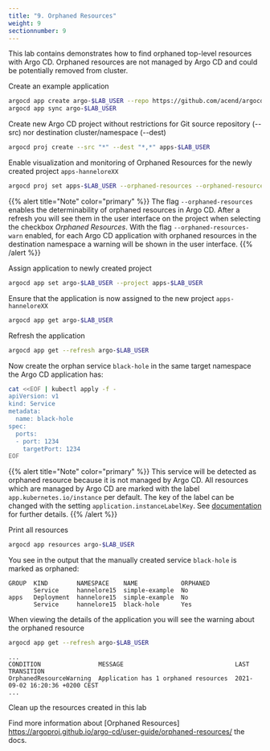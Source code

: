 ```yaml
---
title: "9. Orphaned Resources"
weight: 9
sectionnumber: 9
---
```


This lab contains demonstrates how to find orphaned top-level resources with Argo CD. Orphaned resources are not managed by Argo CD and could be potentially removed from cluster.

Create an example application
```bash
argocd app create argo-$LAB_USER --repo https://github.com/acend/argocd-training-examples.git --path 'example-app' --dest-server https://kubernetes.default.svc --dest-namespace $LAB_USER
argocd app sync argo-$LAB_USER
```

Create new Argo CD project without restrictions for Git source repository (--src) nor destination cluster/namespace (--dest)
```bash
argocd proj create --src "*" --dest "*,*" apps-$LAB_USER
```

Enable visualization and monitoring of Orphaned Resources for the newly created project `apps-hanneloreXX`
```bash
argocd proj set apps-$LAB_USER --orphaned-resources --orphaned-resources-warn
```

{{% alert title="Note" color="primary" %}}
The flag `--orphaned-resources` enables the determinability of orphaned resources in Argo CD. After a refresh you will see them in the user interface on the project when selecting the checkbox _Orphaned Resources_.
With the flag `--orphaned-resources-warn` enabled, for each Argo CD application with orphaned resources in the destination namespace a warning will be shown in the user interface.
{{% /alert %}}


Assign application to newly created project
```bash
argocd app set argo-$LAB_USER --project apps-$LAB_USER
```

Ensure that the application is now assigned to the new project `apps-hanneloreXX`
```bash
argocd app get argo-$LAB_USER
```

Refresh the application
```bash
argocd app get --refresh argo-$LAB_USER
```

Now create the orphan service `black-hole` in the same target namespace the Argo CD application has:

```bash
cat <<EOF | kubectl apply -f -
apiVersion: v1
kind: Service
metadata:
  name: black-hole
spec:
  ports:
  - port: 1234
    targetPort: 1234
EOF
```

{{% alert title="Note" color="primary" %}}
This service will be detected as orphaned resource because it is not managed by Argo CD. All resources which are managed by Argo CD are marked with the label `app.kubernetes.io/instance` per default. The key of the label can be changed with the setting `application.instanceLabelKey`. See [documentation](https://argoproj.github.io/argo-cd/faq/#why-is-my-app-out-of-sync-even-after-syncing) for further details.
{{% /alert %}}


Print all resources
```bash
argocd app resources argo-$LAB_USER
```

You see in the output that the manually created service `black-hole` is marked as orphaned:
```
GROUP  KIND        NAMESPACE    NAME            ORPHANED
       Service     hannelore15  simple-example  No
apps   Deployment  hannelore15  simple-example  No
       Service     hannelore15  black-hole      Yes
```

When viewing the details of the application you will see the warning about the orphaned resource
```bash
argocd app get --refresh argo-$LAB_USER
```

```
...
CONDITION                MESSAGE                               LAST TRANSITION
OrphanedResourceWarning  Application has 1 orphaned resources  2021-09-02 16:20:36 +0200 CEST
...
```

Clean up the resources created in this lab

Find more information about [Orphaned Resources] https://argoproj.github.io/argo-cd/user-guide/orphaned-resources/ the docs.
